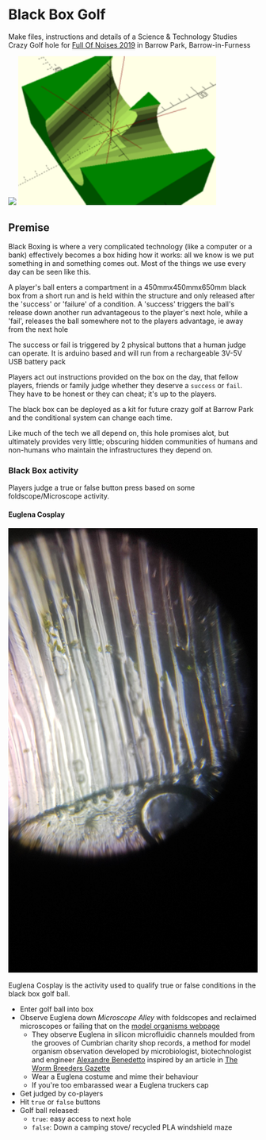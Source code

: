 # Black Box Golf
Make files, instructions and details of a Science & Technology Studies Crazy Golf hole for [Full Of Noises 2019](http://fonfestival.org/event/full-of-noises-2019-09-11-08-19/) in Barrow Park, Barrow-in-Furness

<img src="http://cheapjack.github.io/tumblr_files/tumblr_lqu2t8ErEO1r2ybsso1_400.png" width="400">
<img src="images/Model.png" width="400">

## Premise

Black Boxing is where a very complicated technology (like a computer or a bank) effectively becomes a box hiding how it works: all we know is we put something in and something comes out. Most of the things we use every day can be seen like this.

A player's ball enters a compartment in a 450mmx450mmx650mm black box from a short run and is held within the structure and only released after the 'success' or 'failure' of a condition. A 'success' triggers the ball's release down another run advantageous to the player's next hole, while a 'fail', releases the ball somewhere not to the players advantage, ie away from the next hole

The success or fail is triggered by 2 physical buttons that a human judge can operate. It is arduino based and will run from a rechargeable 3V-5V USB battery pack

Players act out instructions provided on the box on the day, that fellow players, friends or family judge whether they deserve a `success` or `fail`. They have to be honest or they can cheat; it's up to the players.

The black box can be deployed as a kit for future crazy golf at Barrow Park and the conditional system can change each time.

Like much of the tech we all depend on, this hole promises alot, but ultimately provides very little; obscuring hidden communities of humans and non-humans who maintain the infrastructures they depend on.

### Black Box activity

Players judge a true or false button press based on some foldscope/Microscope activity.

#### Euglena Cosplay

<img src="images/pdms_vinyl_euglena.jpg" width="600">

Euglena Cosplay is the activity used to qualify true or false conditions in the black box golf ball.

 * Enter golf ball into box
 * Observe Euglena down *Microscope Alley* with  foldscopes and reclaimed microscopes or failing that on the [model organisms webpage](https://domesticscience.org.uk/criticalkits/euglena.html)
   * They observe Euglena in silicon microfluidic channels moulded from the grooves of Cumbrian charity shop records, a method for model organism observation developed by microbiologist, biotechnologist and engineer [Alexandre Benedetto](https://www.lancaster.ac.uk/health-and-medicine/about-us/people/alexandre-benedetto) inspired by an article in [The Worm Breeders Gazette](http://wbg.wormbook.org/2017/07/18/immobilizing-nematodes-for-live-imaging-using-an-agarose-pad-generated-with-a-vinyl-record/)
    * Wear a Euglena costume and mime their behaviour
    * If you're too embarassed wear a Euglena truckers cap
 * Get judged by co-players
 * Hit `true` or `false` buttons
 * Golf ball released:
   * `true`: easy access to next hole
   * `false`: Down a camping stove/ recycled PLA windshield maze

